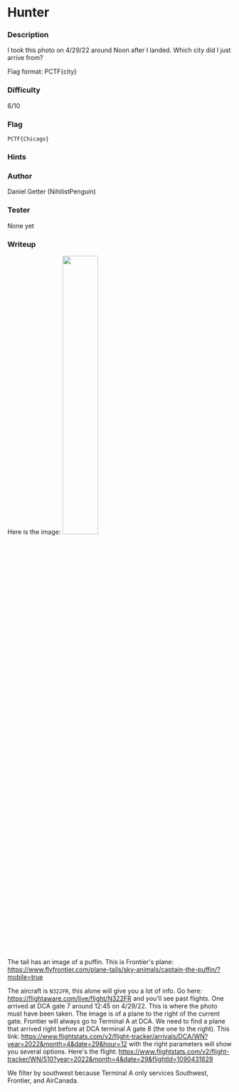# Hunter

### Description
I took this photo on 4/29/22 around Noon after I landed. Which city did I just arrive from?

Flag format: PCTF{city}

### Difficulty
6/10 

### Flag
`PCTF{Chicago}`

### Hints

### Author
Daniel Getter (NihilistPenguin)

### Tester
None yet

### Writeup

Here is the image:
<img src="https://github.com/MasonCompetitiveCyber/PatriotCTF-2022/raw/main/Recon/Hunter/hunter.png" width=40%  height=40%>

The tail has an image of a puffin. This is Frontier's plane: https://www.flyfrontier.com/plane-tails/sky-animals/captain-the-puffin/?mobile=true

The aircraft is `N322FR`, this alone will give you a lot of info. Go here: https://flightaware.com/live/flight/N322FR and you'll see past flights. One arrived at DCA gate 7 around 12:45 on 4/29/22. This is where the photo must have been taken. The image is of a plane to the right of the current gate. Frontier will always go to Terminal A at DCA. We need to find a plane that arrived right before at DCA terminal A gate 8 (the one to the right). This link: https://www.flightstats.com/v2/flight-tracker/arrivals/DCA/WN?year=2022&month=4&date=29&hour=12 with the right parameters will show you several options. Here's the flight: https://www.flightstats.com/v2/flight-tracker/WN/510?year=2022&month=4&date=29&flightId=1090431829

We filter by southwest because Terminal A only services Southwest, Frontier, and AirCanada.


